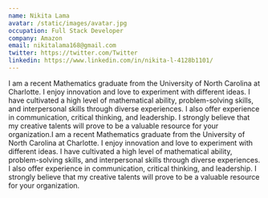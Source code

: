 ```yaml
---
name: Nikita Lama
avatar: /static/images/avatar.jpg
occupation: Full Stack Developer
company: Amazon
email: nikitalama168@gmail.com
twitter: https://twitter.com/Twitter
linkedin: https://www.linkedin.com/in/nikita-l-4128b1101/
---
```


I am a recent Mathematics graduate from the University of North Carolina at Charlotte. I enjoy innovation and love to experiment with different ideas. I have cultivated a high level of mathematical ability, problem-solving skills, and interpersonal skills through diverse experiences. I also offer experience in communication, critical thinking, and leadership. I strongly believe that my creative talents will prove to be a valuable resource for your organization.I am a recent Mathematics graduate from the University of North Carolina at Charlotte. I enjoy innovation and love to experiment with different ideas. I have cultivated a high level of mathematical ability, problem-solving skills, and interpersonal skills through diverse experiences. I also offer experience in communication, critical thinking, and leadership. I strongly believe that my creative talents will prove to be a valuable resource for your organization.
